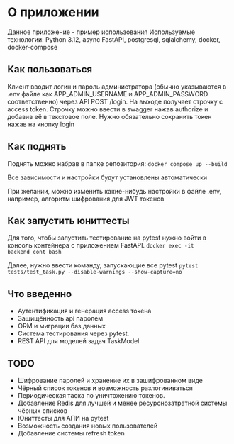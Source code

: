 # О приложении
Данное приложение - пример использования
Используемые технологии: Python 3.12, async FastAPI, postgresql, sqlalchemy, docker, docker-compose

## Как пользоваться
Клиент вводит логин и пароль администратора (обычно указываются в .env файле как APP_ADMIN_USERNAME и APP_ADMIN_PASSWORD соответственно) через API POST /login.
На выходе получает строчку c access token.
Строчку можно ввести в swagger нажав authorize и добавив её в текстовое поле. Нужно обязательно сохранить токен нажав на кнопку login

## Как поднять
Поднять можно набрав в папке репозитория:
`docker compose up --build`

Все зависимости и настройки будут установлены автоматически

При желании, можно изменить какие-нибудь настройки в файле .env, например, алгоритм шифрования для JWT токенов

## Как запустить юниттесты

Для того, чтобы запустить тестирование на pytest нужно войти в консоль контейнера с приложением FastAPI.
`docker exec -it backend_cont bash`

Далее, нужно ввести команду, запускающие все pytest
`pytest tests/test_task.py --disable-warnings --show-capture=no`

## Что введенно
- Аутентификация и генерация access токена
- Защищённость api паролем
- ORM и миграции баз данных
- Система тестирования через pytest.
- REST API для моделей задач TaskModel


## TODO
- Шифрование паролей и хранение их в зашифрованном виде
- Чёрный список токенов и возможность разлогиниваться
- Периодическая таска по уничтожению токенов.
- Добавление Redis для лучшей и менее ресурснозатратной системы чёрных списков
- Юниттесты для АПИ на pytest
- Возможность создания новых пользователей
- Добавление системы refresh token
